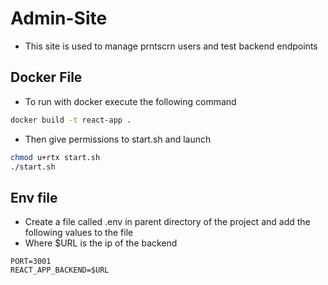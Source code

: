 # Admin-Site
* This site is used to manage prntscrn users and test backend endpoints
## Docker File
* To run with docker execute the following command
```bash
docker build -t react-app .
```
* Then give permissions to start.sh and launch
```bash
chmod u+rtx start.sh
./start.sh
```

## Env file
* Create a file called .env in parent directory of the project and add the following values to the file
* Where $URL is the ip of the backend
```
PORT=3001
REACT_APP_BACKEND=$URL
```
